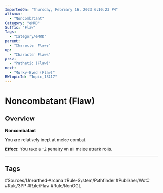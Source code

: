 ```yaml
---
ImportedOn: "Thursday, February 16, 2023 6:10:23 PM"
Aliases:
  - "Noncombatant"
Category: "eMRD"
Suffix: "Flaw"
Tags:
  - "Category/eMRD"
parent:
  - "Character Flaws"
up:
  - "Character Flaws"
prev:
  - "Pathetic (Flaw)"
next:
  - "Murky-Eyed (Flaw)"
RWtopicId: "Topic_13417"
---
```

# Noncombatant (Flaw)
## Overview
**Noncombatant**

You are relatively inept at melee combat.

**Effect:** You take a -2 penalty on all melee attack rolls.


---
## Tags
#Sources/Unearthed-Arcana #Rule-System/Pathfinder #Publisher/WotC #Rule/3PP #Rule/Flaw #Rule/NonOGL

